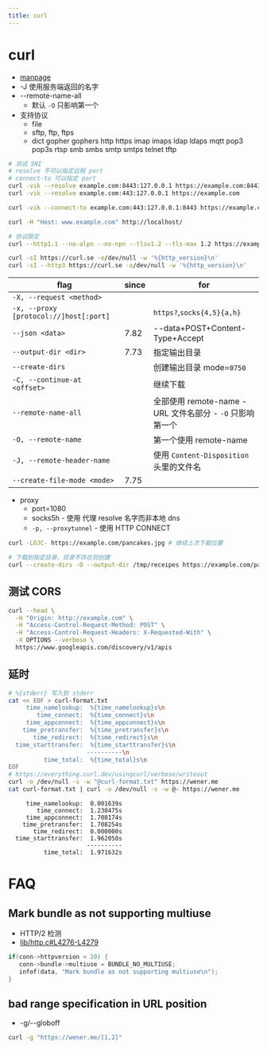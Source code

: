 ```yaml
---
title: curl
---
```


# curl

- [manpage](https://curl.se/docs/manpage.html)
- -J 使用服务端返回的名字
- --remote-name-all
  - 默认 `-O` 只影响第一个
- 支持协议
  - file
  - sftp, ftp, ftps
  - dict gopher gophers http https imap imaps ldap ldaps mqtt pop3 pop3s rtsp smb smbs smtp smtps telnet tftp

```bash
# 测试 SNI
# resolve 不可以指定远程 port
# connect-to 可以指定 port
curl -vik --resolve example.com:8443:127.0.0.1 https://example.com:8443
curl -vik --resolve example.com:443:127.0.0.1 https://example.com

curl -vik --connect-to example.com:443:127.0.0.1:8443 https://example.com

curl -H "Host: www.example.com" http://localhost/

# 协议限定
curl --http1.1 --no-alpn --no-npn --tlsv1.2 --tls-max 1.2 https://example.com

curl -sI https://curl.se -o/dev/null -w '%{http_version}\n'
curl -sI --http3 https://curl.se -o/dev/null -w '%{http_version}\n'
```

| flag                                   | since | for                                                       |
| -------------------------------------- | ----- | --------------------------------------------------------- |
| `-X, --request <method>`               |       |
| `-x, --proxy [protocol://]host[:port]` |       | `https?`,`socks{4,5}{a,h}`                                |
| `--json <data>`                        | 7.82  | --data+POST+Content-Type+Accept                           |
| `--output-dir <dir>`                   | 7.73  | 指定输出目录                                              |
| `--create-dirs`                        |       | 创建输出目录 mode=`0750`                                  |
| `-C, --continue-at <offset>`           |       | 继续下载                                                  |
| `--remote-name-all`                    |       | 全部使用 remote-name - URL 文件名部分 - `-O` 只影响第一个 |
| `-O, --remote-name`                    |       | 第一个使用 remote-name                                    |
| `-J, --remote-header-name`             |       | 使用 `Content-Disposition` 头里的文件名                   |
| `--create-file-mode <mode>`            | 7.75  |

- proxy
  - port=1080
  - socks5h - 使用 代理 resolve 名字而非本地 dns
  - `-p, --proxytunnel` - 使用 HTTP CONNECT

```bash
curl -LOJC- https://example.com/pancakes.jpg # 继续上次下载位置

# 下载到指定目录，目录不存在则创建
curl --create-dirs -O --output-dir /tmp/receipes https://example.com/pancakes.jpg
```

## 测试 CORS

```bash
curl --head \
  -H "Origin: http://example.com" \
  -H "Access-Control-Request-Method: POST" \
  -H "Access-Control-Request-Headers: X-Requested-With" \
  -X OPTIONS --verbose \
  https://www.googleapis.com/discovery/v1/apis
```

## 延时

```bash
# %{stderr} 写入到 stderr
cat << EOF > curl-format.txt
     time_namelookup:  %{time_namelookup}s\n
        time_connect:  %{time_connect}s\n
     time_appconnect:  %{time_appconnect}s\n
    time_pretransfer:  %{time_pretransfer}s\n
       time_redirect:  %{time_redirect}s\n
  time_starttransfer:  %{time_starttransfer}s\n
                      ----------\n
          time_total:  %{time_total}s\n
EOF
# https://everything.curl.dev/usingcurl/verbose/writeout
curl -o /dev/null -s -w "@curl-format.txt" https://wener.me
cat curl-format.txt | curl -o /dev/null -s -w @- https://wener.me
```

```
     time_namelookup:  0.001639s
        time_connect:  1.230475s
     time_appconnect:  1.708174s
    time_pretransfer:  1.708254s
       time_redirect:  0.000000s
  time_starttransfer:  1.962050s
                      ----------
          time_total:  1.971632s
```

# FAQ

## Mark bundle as not supporting multiuse

- HTTP/2 检测
- [lib/http.c#L4276-L4279](https://github.com/curl/curl/blob/da973165965962a435a23ade336d9a17daf044ef/lib/http.c#L4276-L4279)

```c
if(conn->httpversion < 20) {
   conn->bundle->multiuse = BUNDLE_NO_MULTIUSE;
   infof(data, "Mark bundle as not supporting multiuse\n");
}
```

## bad range specification in URL position

- -g/--globoff

```bash
curl -g "https://wener.me/[1,2]"
```
